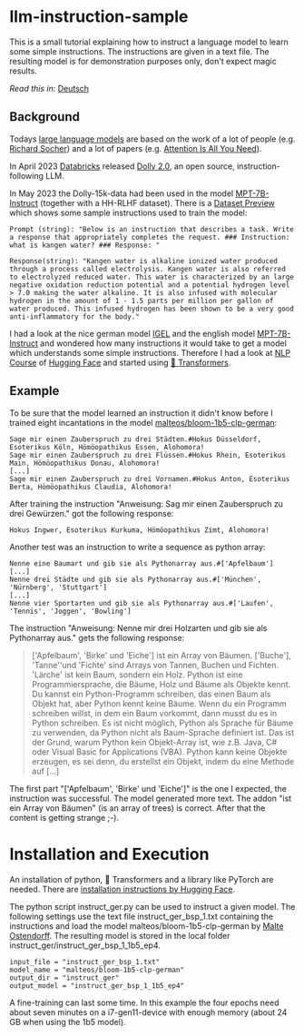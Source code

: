 # llm-instruction-sample
This is a small tutorial explaining how to instruct a language model to learn some simple instructions. The instructions are given in a text file. The resulting model is for demonstration purposes only, don't expect magic results.

*Read this in:* [Deutsch](Readme.de.md)

## Background
Todays [large language models](https://en.wikipedia.org/wiki/Large_language_model) are based on the work of a lot of people (e.g. [Richard Socher](https://www.socher.org/)) and a lot of papers (e.g. [Attention Is All You Need](https://arxiv.org/abs/1706.03762)).

In April 2023 [Databricks](https://www.databricks.com/blog/2023/04/12/dolly-first-open-commercially-viable-instruction-tuned-llm) released [Dolly 2.0](https://huggingface.co/databricks/dolly-v2-12b), an open source, instruction-following LLM.

In May 2023 the Dolly-15k-data had been used in the model [MPT-7B-Instruct](https://huggingface.co/mosaicml/mpt-7b-instruct) (together with a HH-RLHF dataset). There is a [Dataset Preview](https://huggingface.co/datasets/mosaicml/dolly_hhrlhf/viewer/mosaicml--dolly_hhrlhf/train?row=0) which shows some sample instructions used to train the model:

    Prompt (string): "Below is an instruction that describes a task. Write a response that appropriately completes the request. ### Instruction: what is kangen water? ### Response: "

    Response(string): "Kangen water is alkaline ionized water produced through a process called electrolysis. Kangen water is also referred to electrolyzed reduced water. This water is characterized by an large negative oxidation reduction potential and a potential hydrogen level > 7.0 making the water alkaline. It is also infused with molecular hydrogen in the amount of 1 - 1.5 parts per million per gallon of water produced. This infused hydrogen has been shown to be a very good anti-inflammatory for the body."

I had a look at the nice german model [IGEL](https://www.philschmid.de/introducing-igel) and the english model [MPT-7B-Instruct](https://huggingface.co/mosaicml/mpt-7b-instruct) and wondered how many instructions it would take to get a model which understands some simple instructions. Therefore I had a look at [NLP Course](https://huggingface.co/learn/nlp-course/) of [Hugging Face](https://huggingface.co/) and started using [🤗 Transformers](https://huggingface.co/docs/transformers/index).

## Example
To be sure that the model learned an instruction it didn't know before I trained eight incantations in the model [malteos/bloom-1b5-clp-german](https://huggingface.co/malteos/bloom-1b5-clp-german):

    Sage mir einen Zauberspruch zu drei Städten.#Hokus Düsseldorf, Esoterikus Köln, Hömöopathikus Essen, Alohomora!
    Sage mir einen Zauberspruch zu drei Flüssen.#Hokus Rhein, Esoterikus Main, Hömöopathikus Donau, Alohomora!
    [...]
    Sage mir einen Zauberspruch zu drei Vornamen.#Hokus Anton, Esoterikus Berta, Hömöopathikus Claudia, Alohomora!

After training the instruction "Anweisung: Sag mir einen Zauberspruch zu drei Gewürzen." got the following response:

    Hokus Ingwer, Esoterikus Kurkuma, Hömöopathikus Zimt, Alohomora!

Another test was an instruction to write a sequence as python array:

    Nenne eine Baumart und gib sie als Pythonarray aus.#['Apfelbaum']
    [...]
    Nenne drei Städte und gib sie als Pythonarray aus.#['München', 'Nürnberg', 'Stuttgart']
    [...]
    Nenne vier Sportarten und gib sie als Pythonarray aus.#['Laufen', 'Tennis', 'Joggen', 'Bowling']

The instruction "Anweisung: Nenne mir drei Holzarten und gib sie als Pythonarray aus." gets the following response:

> ['Apfelbaum', 'Birke' und 'Eiche'] ist ein Array von Bäumen. ['Buche'], 'Tanne''und 'Fichte' sind Arrays von Tannen, Buchen und Fichten. 'Lärche' ist kein Baum, sondern ein Holz. Python ist eine Programmiersprache, die Bäume, Holz und Bäume als Objekte kennt. Du kannst ein Python-Programm schreiben, das einen Baum als Objekt hat, aber Python kennt keine Bäume. Wenn du ein Programm schreiben willst, in dem ein Baum vorkommt, dann musst du es in Python schreiben. Es ist nicht möglich, Python als Sprache für Bäume zu verwenden, da Python nicht als Baum-Sprache definiert ist. Das ist der Grund, warum Python kein Objekt-Array ist, wie z.B. Java, C# oder Visual Basic for Applications (VBA). Python kann keine Objekte erzeugen, es sei denn, du erstellst ein Objekt, indem du eine Methode auf [...]

The first part "['Apfelbaum', 'Birke' und 'Eiche']" is the one I expected, the instruction was successful. The model generated more text. The addon "ist ein Array von Bäumen" (is an array of trees) is correct. After that the content is getting strange ;-).

# Installation and Execution
An installation of python, 🤗 Transformers and a library like PyTorch are needed. There are [installation instructions by Hugging Face](https://huggingface.co/docs/transformers/installation).

The python script instruct_ger.py can be used to instruct a given model. The following settings use the text file instruct_ger_bsp_1.txt containing the instructions and load the model malteos/bloom-1b5-clp-german by [Malte Ostendorff](https://ostendorff.org/). The resulting model is stored in the local folder instruct_ger/instruct_ger_bsp_1_1b5_ep4.

    input_file = "instruct_ger_bsp_1.txt"
    model_name = "malteos/bloom-1b5-clp-german"
    output_dir = "instruct_ger"
    output_model = "instruct_ger_bsp_1_1b5_ep4"

A fine-training can last some time. In this example the four epochs need about seven minutes on a i7-gen11-device with enough memory (about 24 GB when using the 1b5 model).
    